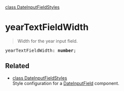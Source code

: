[class DateInputFieldStyles](DateInputFieldStyles.md)

# yearTextFieldWidth

> Width for the year input field.

<pre class="docgen_signature">yearTextFieldWidth: <b>number</b>;</pre>

## Related

- [<!--{ref:class}-->class DateInputFieldStyles](DateInputFieldStyles.md) \
    Style configuration for a [DateInputField](DateInputField.md) component.
